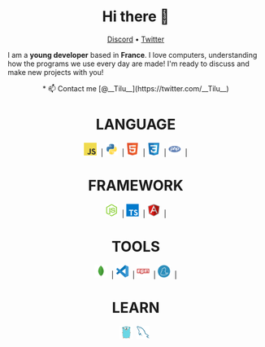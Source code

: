 <h1 align="center">Hi there 👋</h1>

<p align="center">
  <a href="https://discord.com/users/340223064388403201">Discord</a> •
  <a href="https://twitter.com/__Tilu__">Twitter</a>
</p>


I am a __young developer__ based in __France__. I love computers, understanding how the programs we use every day are made! I'm ready to discuss and make new projects with you!

<p align="center">
* 📫 Contact me [@__Tilu__](https://twitter.com/__Tilu__)</p>


<h1 align="center">LANGUAGE</h1>

<p align="center"> 
  <code><img height="25" src="https://raw.githubusercontent.com/github/explore/80688e429a7d4ef2fca1e82350fe8e3517d3494d/topics/javascript/javascript.png"></code>&nbsp; |
  <code><img height="25" src="https://raw.githubusercontent.com/devicons/devicon/master/icons/python/python-original.svg"></code>&nbsp; |
  <code><img height="25" src="https://raw.githubusercontent.com/devicons/devicon/master/icons/html5/html5-original.svg"></code>&nbsp; |
  <code><img height="25" src="https://raw.githubusercontent.com/devicons/devicon/master/icons/css3/css3-original.svg"></code>&nbsp; |
  <code><img height="25" src="https://raw.githubusercontent.com/devicons/devicon/00f02ef57fb7601fd1ddcc2fe6fe670fef3ae3e4/icons/php/php-plain.svg"></code>&nbsp; |
             
</p>


<h1 align="center">FRAMEWORK</h1>

<p align="center">
  <code><img height="25" src="https://raw.githubusercontent.com/devicons/devicon/master/icons/nodejs/nodejs-original.svg"></code>&nbsp; |
  <code><img height="25" src="https://raw.githubusercontent.com/devicons/devicon/master/icons/typescript/typescript-plain.svg"></code>&nbsp; |
  <code><img height="25" src="https://raw.githubusercontent.com/devicons/devicon/00f02ef57fb7601fd1ddcc2fe6fe670fef3ae3e4/icons/angularjs/angularjs-original.svg"></code>&nbsp; |
</p>

<h1 align="center">TOOLS</h1>
<p align="center">
    <code><img height="25" src="https://raw.githubusercontent.com/devicons/devicon/master/icons/mongodb/mongodb-original.svg"></code>&nbsp; |
    <code><img height="25" src="https://raw.githubusercontent.com/devicons/devicon/00f02ef57fb7601fd1ddcc2fe6fe670fef3ae3e4/icons/vscode/vscode-original.svg"></code>&nbsp; |
    <code><img height="25" src="https://raw.githubusercontent.com/devicons/devicon/00f02ef57fb7601fd1ddcc2fe6fe670fef3ae3e4/icons/npm/npm-original-wordmark.svg"></code>&nbsp; |
    <code><img height="25" src="https://raw.githubusercontent.com/devicons/devicon/00f02ef57fb7601fd1ddcc2fe6fe670fef3ae3e4/icons/yarn/yarn-original.svg"></code>&nbsp; |  
</p>

<h1 align="center">LEARN</h1>
<p align="center">
    <code><img height="25" src="https://raw.githubusercontent.com/devicons/devicon/master/icons/go/go-original.svg"></code>&nbsp;
    <code><img height="25" src="https://raw.githubusercontent.com/devicons/devicon/00f02ef57fb7601fd1ddcc2fe6fe670fef3ae3e4/icons/mysql/mysql-original.svg"></code>&nbsp;
  
</p>
